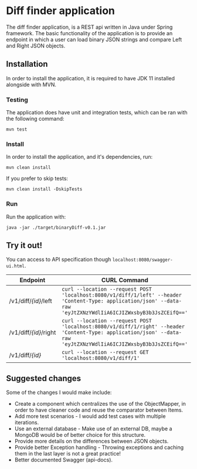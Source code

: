 # Diff finder application

The diff finder application, is a REST api written in Java under Spring framework.
The basic functionality of the application is to provide an endpoint in which a user can load binary JSON strings and compare Left and Right JSON objects.

## Installation

In order to install the application, it is required to have JDK 11 installed alongside with MVN.

### Testing

The application does have unit and integration tests, which can be ran with the following command:
```shell script
mvn test
```

### Install
In order to install the application, and it's dependencies, run:
```shell script
mvn clean install
```
If you prefer to skip tests:
```shell script
mvn clean install -DskipTests
```

### Run
Run the application with:
```shell script
java -jar ./target/binaryDiff-v0.1.jar
```

## Try it out!
You can access to API specification though `localhost:8080/swagger-ui.html`.

| Endpoint | CURL Command |
|---|---|
| /v1/diff/_{id}_/left | `curl --location --request POST 'localhost:8080/v1/diff/1/left' --header 'Content-Type: application/json' --data-raw 'eyJtZXNzYWdlIiA6ICJIZWxsbyB3b3JsZCEifQ=='` | 
| /v1/diff/_{id}_/right | `curl --location --request POST 'localhost:8080/v1/diff/1/right' --header 'Content-Type: application/json' --data-raw 'eyJtZXNzYWdlIiA6ICJIZWxsbyB3b3JsZCEifQ=='` |
| /v1/diff/_{id}_ | `curl --location --request GET 'localhost:8080/v1/diff/1'` 


## Suggested changes

Some of the changes I would make include:

- Create a component which centralizes the use of the ObjectMapper, in order to have cleaner code and reuse the comparator between Items.
- Add more test scenarios - I would add test cases with multiple iterations.
- Use an external database - Make use of an external DB, maybe a MongoDB would be of better choice for this structure.
- Provide more details on the differences between JSON objects.
- Provide better Exception handling - Throwing exceptions and caching them in the last layer is not a great practice!
- Better documented Swagger (api-docs).
